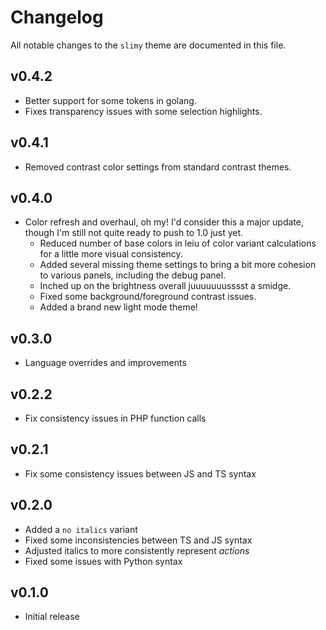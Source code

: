 # Changelog

All notable changes to the `slimy` theme are documented in this file.

## v0.4.2
- Better support for some tokens in golang.
- Fixes transparency issues with some selection highlights.

## v0.4.1
- Removed contrast color settings from standard contrast themes.

## v0.4.0
- Color refresh and overhaul, oh my! I'd consider this a major update, though I'm still not quite ready to push to 1.0 just yet.
  - Reduced number of base colors in leiu of color variant calculations for a little more visual consistency.
  - Added several missing theme settings to bring a bit more cohesion to various panels, including the debug panel.
  - Inched up on the brightness overall juuuuuuusssst a smidge.
  - Fixed some background/foreground contrast issues.
  - Added a brand new light mode theme!

## v0.3.0
- Language overrides and improvements

## v0.2.2
- Fix consistency issues in PHP function calls

## v0.2.1
- Fix some consistency issues between JS and TS syntax

## v0.2.0
- Added a `no italics` variant
- Fixed some inconsistencies between TS and JS syntax
- Adjusted italics to more consistently represent *actions*
- Fixed some issues with Python syntax

## v0.1.0

- Initial release

